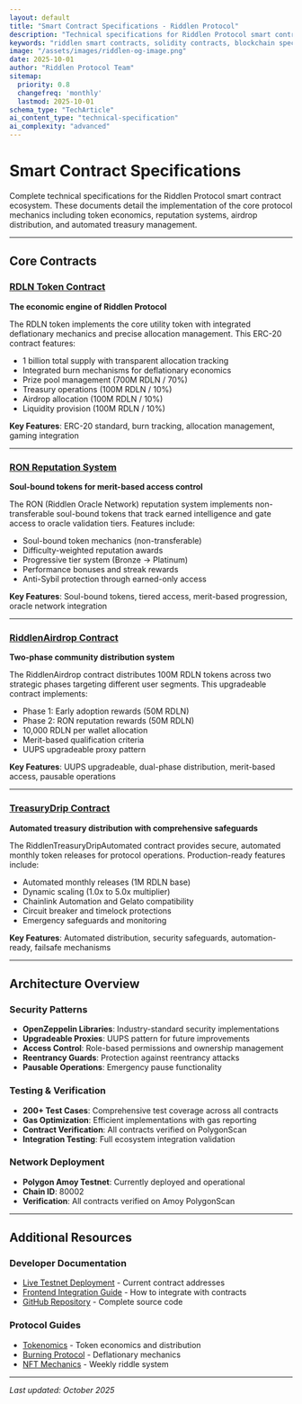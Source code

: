 ```yaml
---
layout: default
title: "Smart Contract Specifications - Riddlen Protocol"
description: "Technical specifications for Riddlen Protocol smart contracts including RDLN token, RON reputation system, airdrop mechanics, and treasury management on Polygon blockchain."
keywords: "riddlen smart contracts, solidity contracts, blockchain specifications, RDLN token, RON reputation, airdrop contract, treasury drip, polygon contracts"
image: "/assets/images/riddlen-og-image.png"
date: 2025-10-01
author: "Riddlen Protocol Team"
sitemap:
  priority: 0.8
  changefreq: 'monthly'
  lastmod: 2025-10-01
schema_type: "TechArticle"
ai_content_type: "technical-specification"
ai_complexity: "advanced"
---
```


# Smart Contract Specifications

Complete technical specifications for the Riddlen Protocol smart contract ecosystem. These documents detail the implementation of the core protocol mechanics including token economics, reputation systems, airdrop distribution, and automated treasury management.

---

## Core Contracts

### [RDLN Token Contract](RDLN-Contract-Specification.html)
**The economic engine of Riddlen Protocol**

The RDLN token implements the core utility token with integrated deflationary mechanics and precise allocation management. This ERC-20 contract features:

- 1 billion total supply with transparent allocation tracking
- Integrated burn mechanisms for deflationary economics
- Prize pool management (700M RDLN / 70%)
- Treasury operations (100M RDLN / 10%)
- Airdrop allocation (100M RDLN / 10%)
- Liquidity provision (100M RDLN / 10%)

**Key Features**: ERC-20 standard, burn tracking, allocation management, gaming integration

---

### [RON Reputation System](RON-Reputation-System.html)
**Soul-bound tokens for merit-based access control**

The RON (Riddlen Oracle Network) reputation system implements non-transferable soul-bound tokens that track earned intelligence and gate access to oracle validation tiers. Features include:

- Soul-bound token mechanics (non-transferable)
- Difficulty-weighted reputation awards
- Progressive tier system (Bronze → Platinum)
- Performance bonuses and streak rewards
- Anti-Sybil protection through earned-only access

**Key Features**: Soul-bound tokens, tiered access, merit-based progression, oracle network integration

---

### [RiddlenAirdrop Contract](RiddlenAirdrop-specification.html)
**Two-phase community distribution system**

The RiddlenAirdrop contract distributes 100M RDLN tokens across two strategic phases targeting different user segments. This upgradeable contract implements:

- Phase 1: Early adoption rewards (50M RDLN)
- Phase 2: RON reputation rewards (50M RDLN)
- 10,000 RDLN per wallet allocation
- Merit-based qualification criteria
- UUPS upgradeable proxy pattern

**Key Features**: UUPS upgradeable, dual-phase distribution, merit-based access, pausable operations

---

### [TreasuryDrip Contract](TreasuryDrip-specification.html)
**Automated treasury distribution with comprehensive safeguards**

The RiddlenTreasuryDripAutomated contract provides secure, automated monthly token releases for protocol operations. Production-ready features include:

- Automated monthly releases (1M RDLN base)
- Dynamic scaling (1.0x to 5.0x multiplier)
- Chainlink Automation and Gelato compatibility
- Circuit breaker and timelock protections
- Emergency safeguards and monitoring

**Key Features**: Automated distribution, security safeguards, automation-ready, failsafe mechanisms

---

## Architecture Overview

### Security Patterns
- **OpenZeppelin Libraries**: Industry-standard security implementations
- **Upgradeable Proxies**: UUPS pattern for future improvements
- **Access Control**: Role-based permissions and ownership management
- **Reentrancy Guards**: Protection against reentrancy attacks
- **Pausable Operations**: Emergency pause functionality

### Testing & Verification
- **200+ Test Cases**: Comprehensive test coverage across all contracts
- **Gas Optimization**: Efficient implementations with gas reporting
- **Contract Verification**: All contracts verified on PolygonScan
- **Integration Testing**: Full ecosystem integration validation

### Network Deployment
- **Polygon Amoy Testnet**: Currently deployed and operational
- **Chain ID**: 80002
- **Verification**: All contracts verified on Amoy PolygonScan

---

## Additional Resources

### Developer Documentation
- [Live Testnet Deployment](../testnet/TESTNET_DEPLOYMENT.html) - Current contract addresses
- [Frontend Integration Guide](../FRONTEND_INTEGRATION.html) - How to integrate with contracts
- [GitHub Repository](https://github.com/RiddlenBaba/riddlen) - Complete source code

### Protocol Guides
- [Tokenomics](../guides/tokenomics.html) - Token economics and distribution
- [Burning Protocol](../guides/burning-protocol.html) - Deflationary mechanics
- [NFT Mechanics](../guides/nft-mechanics.html) - Weekly riddle system

---

*Last updated: October 2025*
